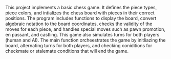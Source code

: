 This project implements a basic chess game. It defines the piece types, piece colors, and intializes the chess board with pieces in their correct positions. The program includes functions to display the board, convert algebraic notation to the board coordinates, checks the validity of the moves for each piece, and handles special moves such as pawn promotion, en passant, and castling. This game also simulates turns for both players (human and AI). The main function orcheestrates the game by initliazing the board, alternating turns for both players, and checking coniditions for checkmate or stalemate conditions that will end the game.
